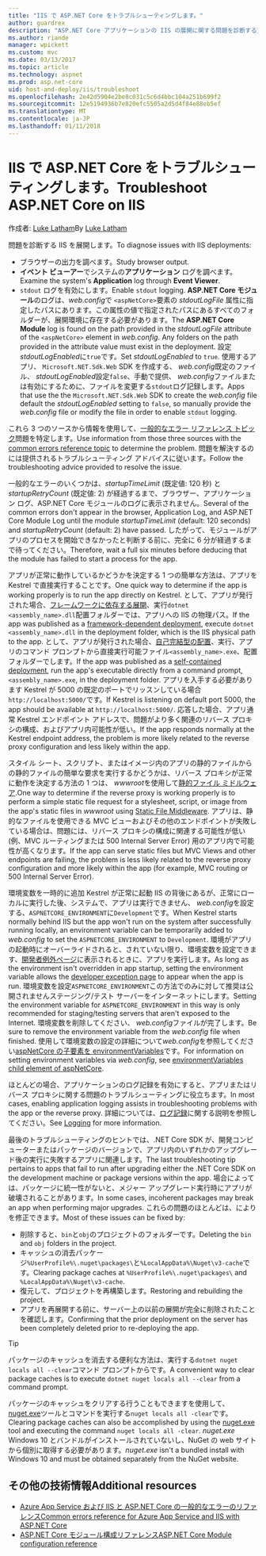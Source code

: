 ```yaml
---
title: "IIS で ASP.NET Core をトラブルシューティングします。"
author: guardrex
description: "ASP.NET Core アプリケーションの IIS の展開に関する問題を診断する方法を説明します。"
ms.author: riande
manager: wpickett
ms.custom: mvc
ms.date: 03/13/2017
ms.topic: article
ms.technology: aspnet
ms.prod: asp.net-core
uid: host-and-deploy/iis/troubleshoot
ms.openlocfilehash: 2e42d5904e2be8c031c5c6d4bbc104a251b699f2
ms.sourcegitcommit: 12e5194936b7e820efc5505a2d5d4f84e88eb5ef
ms.translationtype: MT
ms.contentlocale: ja-JP
ms.lasthandoff: 01/11/2018
---
```

# <a name="troubleshoot-aspnet-core-on-iis"></a><span data-ttu-id="8a222-103">IIS で ASP.NET Core をトラブルシューティングします。</span><span class="sxs-lookup"><span data-stu-id="8a222-103">Troubleshoot ASP.NET Core on IIS</span></span>

<span data-ttu-id="8a222-104">作成者: [Luke Latham](https://github.com/guardrex)</span><span class="sxs-lookup"><span data-stu-id="8a222-104">By [Luke Latham](https://github.com/guardrex)</span></span>

<span data-ttu-id="8a222-105">問題を診断する IIS を展開します。</span><span class="sxs-lookup"><span data-stu-id="8a222-105">To diagnose issues with IIS deployments:</span></span>

* <span data-ttu-id="8a222-106">ブラウザーの出力を調べます。</span><span class="sxs-lookup"><span data-stu-id="8a222-106">Study browser output.</span></span>
* <span data-ttu-id="8a222-107">**イベント ビューアー**でシステムの**アプリケーション** ログを調べます。</span><span class="sxs-lookup"><span data-stu-id="8a222-107">Examine the system's **Application** log through **Event Viewer**.</span></span>
* <span data-ttu-id="8a222-108">`stdout` ログを有効にします。</span><span class="sxs-lookup"><span data-stu-id="8a222-108">Enable `stdout` logging.</span></span> <span data-ttu-id="8a222-109">**ASP.NET Core モジュール**のログは、*web.config*で `<aspNetCore>`要素の *stdoutLogFile* 属性に指定したパスにあります。この属性の値で指定されたパスにあるすべてのフォルダーが、展開環境に存在する必要があります。</span><span class="sxs-lookup"><span data-stu-id="8a222-109">The **ASP.NET Core Module** log is found on the path provided in the *stdoutLogFile* attribute of the `<aspNetCore>` element in *web.config*. Any folders on the path provided in the attribute value must exist in the deployment.</span></span> <span data-ttu-id="8a222-110">設定*stdoutLogEnabled*に`true`です。</span><span class="sxs-lookup"><span data-stu-id="8a222-110">Set *stdoutLogEnabled* to `true`.</span></span> <span data-ttu-id="8a222-111">使用するアプリ、 `Microsoft.NET.Sdk.Web` SDK を作成する、 *web.config*既定のファイル、 *stdoutLogEnabled*設定`false`、手動で提供、 *web.config*ファイルまたは有効にするために、ファイルを変更する`stdout`ログ記録します。</span><span class="sxs-lookup"><span data-stu-id="8a222-111">Apps that use the the `Microsoft.NET.Sdk.Web` SDK to create the *web.config* file default the *stdoutLogEnabled* setting to `false`, so manually provide the *web.config* file or modify the file in order to enable `stdout` logging.</span></span>

<span data-ttu-id="8a222-112">これら 3 つのソースから情報を使用して、[一般的なエラー リファレンス トピック](xref:host-and-deploy/azure-iis-errors-reference)問題を特定します。</span><span class="sxs-lookup"><span data-stu-id="8a222-112">Use information from those three sources with the [common errors reference topic](xref:host-and-deploy/azure-iis-errors-reference) to determine the problem.</span></span> <span data-ttu-id="8a222-113">問題を解決するのには提供されるトラブルシューティング アドバイスに従います。</span><span class="sxs-lookup"><span data-stu-id="8a222-113">Follow the troubleshooting advice provided to resolve the issue.</span></span>

<span data-ttu-id="8a222-114">一般的なエラーのいくつかは、*startupTimeLimit* (既定値: 120 秒) と *startupRetryCount* (既定値: 2) が経過するまで、ブラウザー、アプリケーション ログ、ASP.NET Core モジュールのログに表示されません。</span><span class="sxs-lookup"><span data-stu-id="8a222-114">Several of the common errors don't appear in the browser, Application Log, and ASP.NET Core Module Log until the module *startupTimeLimit* (default: 120 seconds) and *startupRetryCount* (default: 2) have passed.</span></span> <span data-ttu-id="8a222-115">したがって、モジュールがアプリのプロセスを開始できなかったと判断する前に、完全に 6 分が経過するまで待ってください。</span><span class="sxs-lookup"><span data-stu-id="8a222-115">Therefore, wait a full six minutes before deducing that the module has failed to start a process for the app.</span></span>

<span data-ttu-id="8a222-116">アプリが正常に動作しているかどうかを決定する 1 つの簡単な方法は、アプリを Kestrel で直接実行することです。</span><span class="sxs-lookup"><span data-stu-id="8a222-116">One quick way to determine if the app is working properly is to run the app directly on Kestrel.</span></span> <span data-ttu-id="8a222-117">として、アプリが発行された場合、[フレームワークに依存する展開](/dotnet/core/deploying/#framework-dependent-deployments-fdd)、実行`dotnet <assembly_name>.dll`配置フォルダーでは、アプリへの IIS の物理パス。</span><span class="sxs-lookup"><span data-stu-id="8a222-117">If the app was published as a [framework-dependent deployment](/dotnet/core/deploying/#framework-dependent-deployments-fdd), execute `dotnet <assembly_name>.dll` in the deployment folder, which is the IIS physical path to the app.</span></span> <span data-ttu-id="8a222-118">として、アプリが発行された場合、[自己完結型の配置](/dotnet/core/deploying/#self-contained-deployments-scd)、実行、アプリのコマンド プロンプトから直接実行可能ファイル`<assembly_name>.exe`、配置フォルダーでします。</span><span class="sxs-lookup"><span data-stu-id="8a222-118">If the app was published as a [self-contained deployment](/dotnet/core/deploying/#self-contained-deployments-scd), run the app's executable directly from a command prompt, `<assembly_name>.exe`, in the deployment folder.</span></span> <span data-ttu-id="8a222-119">アプリを入手する必要があります Kestrel が 5000 の既定のポートでリッスンしている場合`http://localhost:5000/`です。</span><span class="sxs-lookup"><span data-stu-id="8a222-119">If Kestrel is listening on default port 5000, the app should be available at `http://localhost:5000/`.</span></span> <span data-ttu-id="8a222-120">応答した場合、アプリ通常 Kestrel エンドポイント アドレスで、問題がより多く関連のリバース プロキシの構成、およびアプリ内可能性が低い。</span><span class="sxs-lookup"><span data-stu-id="8a222-120">If the app responds normally at the Kestrel endpoint address, the problem is more likely related to the reverse proxy configuration and less likely within the app.</span></span>

<span data-ttu-id="8a222-121">スタイル シート、スクリプト、またはイメージ内のアプリの静的ファイルからの静的ファイルの簡単な要求を実行するかどうかは、リバース プロキシが正常に動作を決定する方法の 1 つは、 *wwwroot*を使用して[静的ファイル ミドルウェア](xref:fundamentals/static-files).</span><span class="sxs-lookup"><span data-stu-id="8a222-121">One way to determine if the reverse proxy is working properly is to perform a simple static file request for a stylesheet, script, or image from the app's static files in *wwwroot* using [Static File Middleware](xref:fundamentals/static-files).</span></span> <span data-ttu-id="8a222-122">アプリは、静的なファイルを使用できる MVC ビューおよびその他のエンドポイントが失敗している場合は、問題には、リバース プロキシの構成に関連する可能性が低い (例、MVC ルーティングまたは 500 Internal Server Error) 用のアプリ内で可能性が高くなります。</span><span class="sxs-lookup"><span data-stu-id="8a222-122">If the app can serve static files but MVC Views and other endpoints are failing, the problem is less likely related to the reverse proxy configuration and more likely within the app (for example, MVC routing or 500 Internal Server Error).</span></span>

<span data-ttu-id="8a222-123">環境変数を一時的に追加 Kestrel が正常に起動 IIS の背後にあるが、正常にローカルに実行した後、システムで、アプリは実行できません、 *web.config*を設定する、`ASPNETCORE_ENVIRONMENT`に`Development`です。</span><span class="sxs-lookup"><span data-stu-id="8a222-123">When Kestrel starts normally behind IIS but the app won't run on the system after successfully running locally, an environment variable can be temporarily added to *web.config* to set the `ASPNETCORE_ENVIRONMENT` to `Development`.</span></span> <span data-ttu-id="8a222-124">環境がアプリの起動時にオーバーライドされると、されていない限り、環境変数を設定できます、[開発者例外ページ](xref:fundamentals/error-handling)に表示されるときに、アプリを実行します。</span><span class="sxs-lookup"><span data-stu-id="8a222-124">As long as the environment isn't overridden in app startup, setting the environment variable allows the [developer exception page](xref:fundamentals/error-handling) to appear when the app is run.</span></span> <span data-ttu-id="8a222-125">環境変数を設定`ASPNETCORE_ENVIRONMENT`この方法でのみに対して推奨は公開されませんステージング/テスト サーバーをインターネットにします。</span><span class="sxs-lookup"><span data-stu-id="8a222-125">Setting the environment variable for `ASPNETCORE_ENVIRONMENT` in this way is only recommended for staging/testing servers that aren't exposed to the Internet.</span></span> <span data-ttu-id="8a222-126">環境変数を削除してください、 *web.config*ファイルが完了します。</span><span class="sxs-lookup"><span data-stu-id="8a222-126">Be sure to remove the environment variable from the *web.config* file when finished.</span></span> <span data-ttu-id="8a222-127">使用して環境変数の設定の詳細について*web.config*を参照してください[aspNetCore の子要素を environmentVariables](xref:host-and-deploy/aspnet-core-module#setting-environment-variables)です。</span><span class="sxs-lookup"><span data-stu-id="8a222-127">For information on setting environment variables via *web.config*, see [environmentVariables child element of aspNetCore](xref:host-and-deploy/aspnet-core-module#setting-environment-variables).</span></span>

<span data-ttu-id="8a222-128">ほとんどの場合、アプリケーションのログ記録を有効にすると、アプリまたはリバース プロキシに関する問題のトラブルシューティングに役立ちます。</span><span class="sxs-lookup"><span data-stu-id="8a222-128">In most cases, enabling application logging assists in troubleshooting problems with the app or the reverse proxy.</span></span> <span data-ttu-id="8a222-129">詳細については、[ログ記録](xref:fundamentals/logging/index)に関する説明を参照してください。</span><span class="sxs-lookup"><span data-stu-id="8a222-129">See [Logging](xref:fundamentals/logging/index) for more information.</span></span>

<span data-ttu-id="8a222-130">最後のトラブルシューティングのヒントでは、.NET Core SDK が、開発コンピューターまたはパッケージのバージョンで、アプリ内のいずれかのアップグレード後の実行に失敗するアプリに関連します。</span><span class="sxs-lookup"><span data-stu-id="8a222-130">The last troubleshooting tip pertains to apps that fail to run after upgrading either the .NET Core SDK on the development machine or package versions within the app.</span></span> <span data-ttu-id="8a222-131">場合によっては、パッケージに統一性がないと、メジャー アップグレード実行時にアプリが破壊されることがあります。</span><span class="sxs-lookup"><span data-stu-id="8a222-131">In some cases, incoherent packages may break an app when performing major upgrades.</span></span> <span data-ttu-id="8a222-132">これらの問題のほとんどは、によりを修正できます。</span><span class="sxs-lookup"><span data-stu-id="8a222-132">Most of these issues can be fixed by:</span></span>

* <span data-ttu-id="8a222-133">削除すると、`bin`と`obj`のプロジェクトのフォルダーです。</span><span class="sxs-lookup"><span data-stu-id="8a222-133">Deleting the `bin` and `obj` folders in the project.</span></span>
* <span data-ttu-id="8a222-134">キャッシュの消去パッケージ`%UserProfile%\.nuget\packages\`と`%LocalAppData%\Nuget\v3-cache`です。</span><span class="sxs-lookup"><span data-stu-id="8a222-134">Clearing package caches at `%UserProfile%\.nuget\packages\` and `%LocalAppData%\Nuget\v3-cache`.</span></span>
* <span data-ttu-id="8a222-135">復元して、プロジェクトを再構築します。</span><span class="sxs-lookup"><span data-stu-id="8a222-135">Restoring and rebuilding the project.</span></span>
* <span data-ttu-id="8a222-136">アプリを再展開する前に、サーバー上の以前の展開が完全に削除されたことを確認します。</span><span class="sxs-lookup"><span data-stu-id="8a222-136">Confirming that the prior deployment on the server has been completely deleted prior to re-deploying the app.</span></span>

> [!TIP]
> <span data-ttu-id="8a222-137">パッケージのキャッシュを消去する便利な方法は、実行する`dotnet nuget locals all --clear`コマンド プロンプトからです。</span><span class="sxs-lookup"><span data-stu-id="8a222-137">A convenient way to clear package caches is to execute `dotnet nuget locals all --clear` from a command prompt.</span></span>
> 
> <span data-ttu-id="8a222-138">パッケージのキャッシュをクリアする行うこともできますを使用して、 [nuget.exe](https://www.nuget.org/downloads)ツールとコマンドを実行する`nuget locals all -clear`です。</span><span class="sxs-lookup"><span data-stu-id="8a222-138">Clearing package caches can also be accomplished by using the [nuget.exe](https://www.nuget.org/downloads) tool and executing the command `nuget locals all -clear`.</span></span> <span data-ttu-id="8a222-139">*nuget.exe* Windows 10 とバンドルがインストールされていないし、NuGet の web サイトから個別に取得する必要があります。</span><span class="sxs-lookup"><span data-stu-id="8a222-139">*nuget.exe* isn't a bundled install with Windows 10 and must be obtained separately from the NuGet website.</span></span>
<!--
> [!TIP]
> A convenient way to clear package caches is to:
>
> * Obtain the *NuGet.exe* tool from [NuGet.org](https://www.nuget.org/).
> * Add the path to *NuGet.exe* to the system PATH.
> * Execute `nuget locals all -clear` from a command prompt.
>
> Alternatively, execute `dotnet nuget locals all --clear` from a command prompt without obtaining *NuGet.exe*. -->

## <a name="additional-resources"></a><span data-ttu-id="8a222-140">その他の技術情報</span><span class="sxs-lookup"><span data-stu-id="8a222-140">Additional resources</span></span>

* [<span data-ttu-id="8a222-141">Azure App Service および IIS と ASP.NET Core の一般的なエラーのリファレンス</span><span class="sxs-lookup"><span data-stu-id="8a222-141">Common errors reference for Azure App Service and IIS with ASP.NET Core</span></span>](xref:host-and-deploy/azure-iis-errors-reference)
* [<span data-ttu-id="8a222-142">ASP.NET Core モジュール構成リファレンス</span><span class="sxs-lookup"><span data-stu-id="8a222-142">ASP.NET Core Module configuration reference</span></span>](xref:host-and-deploy/aspnet-core-module)
